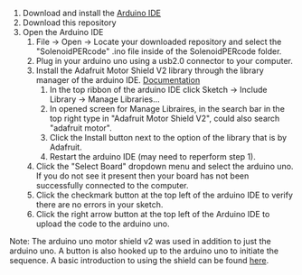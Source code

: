 1. Download and install the [Arduino IDE](https://www.arduino.cc/en/software)
2. Download this repository
3. Open the Arduino IDE
   1. File -> Open -> Locate your downloaded repository and select the "SolenoidPERcode" .ino file inside of the SolenoidPERcode folder.
   2. Plug in your arduino uno using a usb2.0 connector to your computer.
   3. Install the Adafruit Motor Shield V2 library through the library manager of the arduino IDE. [Documentation](https://learn.adafruit.com/adafruit-motor-shield-v2-for-arduino/install-software)
      1. In the top ribbon of the arduino IDE click Sketch -> Include Library -> Manage Libraries...
      2. In opened screen for Manage Libraires, in the search bar in the top right type in "Adafruit Motor Shield V2", could also search "adafruit motor".
      3. Click the Install button next to the option of the library that is by Adafruit.
      4. Restart the arduino IDE (may need to reperform step 1).
   4. Click the "Select Board" dropdown menu and select the arduino uno. If you do not see it present then your board has not been successfully connected to the computer.
   5. Click the checkmark button at the top left of the arduino IDE to verify there are no errors in your sketch.
   6. Click the right arrow button at the top left of the Arduino IDE to upload the code to the arduino uno.

Note: The arduino uno motor shield v2 was used in addition to just the arduino uno. A button is also hooked up to the arduino uno to initiate the sequence. A basic introduction to using the shield can be found [here](https://learn.adafruit.com/adafruit-motor-shield-v2-for-arduino/overview).
